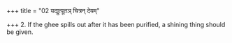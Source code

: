 +++
title = "02 यद्युत्पूतञ् चित्रन् देयम्"

+++
2. If the ghee spills out after it has been purified, a shining thing should be given.
